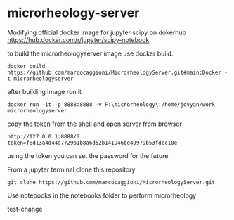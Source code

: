 # microrheology-server


Modifying official docker image for jupyter scipy on dokerhub https://hub.docker.com/r/jupyter/scipy-notebook

to build the microrheologyserver image use docker build:

```
docker build https://github.com/marcocaggioni/MicrorheologyServer.git#main:Docker -t microrheologyserver
```

after building image run it

```
docker run -it -p 8888:8888 -v F:\microrheology\:/home/jovyan/work microrheologyserver
```

copy the token from the shell and open server from browser

```
http://127.0.0.1:8888/?token=f8d13a4d44d7729b1b8a6d52b141946be49979b53fdcc10e
```

using the token you can set the password for the future

From a jupyter terminal clone this repository

```
git clone https://github.com/marcocaggioni/MicrorheologyServer.git
```

Use notebooks in the notebooks folder to perform microrheology


test-change